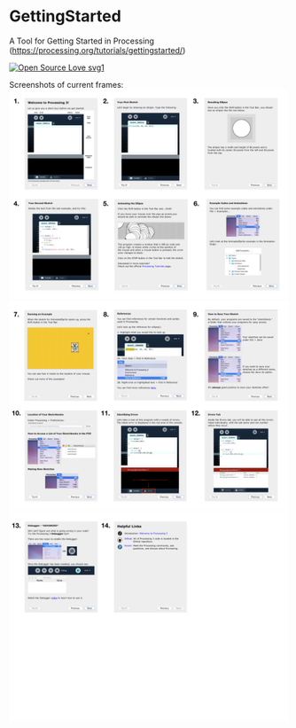 # GettingStarted
A Tool for Getting Started in Processing (https://processing.org/tutorials/gettingstarted/)

[![Open Source Love svg1](https://badges.frapsoft.com/os/v1/open-source.svg?v=103)](https://github.com/ellerbrock/open-source-badges/)

Screenshots of current frames:
![screenshot1](readme_images/image1.jpeg)
![screenshot2](readme_images/image2.jpeg)
![screenshot3](readme_images/image3.jpeg)

